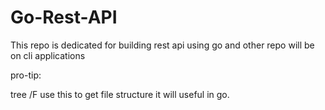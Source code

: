 # Go-Rest-API
This repo is dedicated for building rest api using go and other repo will be on cli applications


pro-tip:

tree /F  use this to get file structure it will useful in go.
